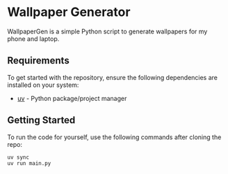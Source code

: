 # Wallpaper Generator

WallpaperGen is a simple Python script to generate wallpapers for my phone and laptop.

## Requirements

To get started with the repository, ensure the following dependencies are installed on your system:

- [uv](https://docs.astral.sh/uv/getting-started/installation/) - Python package/project manager

## Getting Started

To run the code for yourself, use the following commands after cloning the repo:

```bash
uv sync
uv run main.py
```
